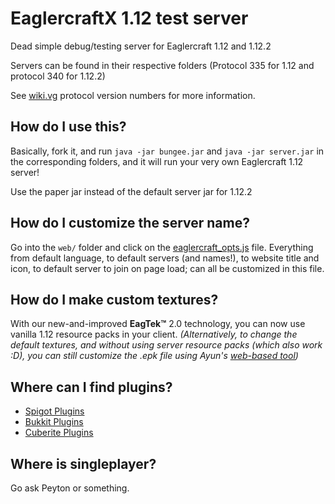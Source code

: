 # EaglercraftX 1.12 test server

Dead simple debug/testing server for Eaglercraft 1.12 and 1.12.2

Servers can be found in their respective folders (Protocol 335 for 1.12 and protocol 340 for 1.12.2)

See [wiki.vg](https://wiki.vg/Protocol_version_numbers#:~:text=1.12.2-,340,-page) protocol version numbers for more information.

## How do I use this?
Basically, fork it, and run `java -jar bungee.jar` and `java -jar server.jar` in the corresponding folders, and it will run your very own Eaglercraft 1.12 server!

Use the paper jar instead of the default server jar for 1.12.2

## How do I customize the server name?
Go into the `web/` folder and click on the [eaglercraft_opts.js](web/eaglercraft_opts.js) file. Everything from default language, to default servers (and names!), to website title and icon, to default server to join on page load; can all be customized in this file.

## How do I make custom textures?
With our new-and-improved **EagTek:tm:** 2.0 technology, you can now use vanilla 1.12 resource packs in your client. *(Alternatively, to change the default textures, and without using server resource packs (which also work :D), you can still customize the .epk file using Ayun's [web-based tool](https://ayunami2000.github.io/ayunWebEPK))*

## Where can I find plugins?
- [Spigot Plugins](https://www.spigotmc.org/resources/categories/spigot.4/)
- [Bukkit Plugins](https://dev.bukkit.org/bukkit-plugins)
- [Cuberite Plugins](https://plugins.cuberite.org)

## Where is singleplayer?
Go ask Peyton or something.

